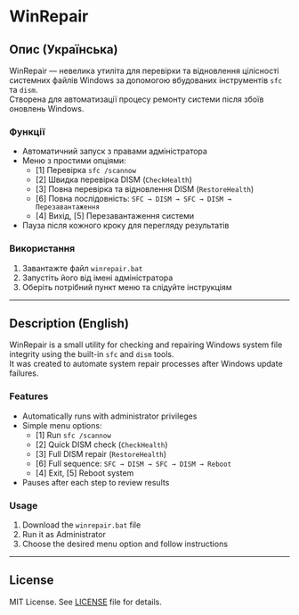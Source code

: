 # WinRepair

## Опис (Українська)

WinRepair — невелика утиліта для перевірки та відновлення цілісності системних файлів Windows за допомогою вбудованих інструментів `sfc` та `dism`.  
Створена для автоматизації процесу ремонту системи після збоїв оновлень Windows.

### Функції

- Автоматичний запуск з правами адміністратора
- Меню з простими опціями:
  - [1] Перевірка `sfc /scannow`
  - [2] Швидка перевірка DISM (`CheckHealth`)
  - [3] Повна перевірка та відновлення DISM (`RestoreHealth`)
  - [6] Повна послідовність: `SFC → DISM → SFC → DISM → Перезавантаження`
  - [4] Вихід, [5] Перезавантаження системи
- Пауза після кожного кроку для перегляду результатів

### Використання

1. Завантажте файл `winrepair.bat`  
2. Запустіть його від імені адміністратора  
3. Оберіть потрібний пункт меню та слідуйте інструкціям

---

## Description (English)

WinRepair is a small utility for checking and repairing Windows system file integrity using the built-in `sfc` and `dism` tools.  
It was created to automate system repair processes after Windows update failures.

### Features

- Automatically runs with administrator privileges  
- Simple menu options:  
  - [1] Run `sfc /scannow`  
  - [2] Quick DISM check (`CheckHealth`)  
  - [3] Full DISM repair (`RestoreHealth`)  
  - [6] Full sequence: `SFC → DISM → SFC → DISM → Reboot`  
  - [4] Exit, [5] Reboot system  
- Pauses after each step to review results

### Usage

1. Download the `winrepair.bat` file  
2. Run it as Administrator  
3. Choose the desired menu option and follow instructions

---

## License

MIT License. See [LICENSE](./LICENSE) file for details.
